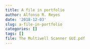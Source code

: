 ```yaml
---
title: A file in portfolio
author: Alfonso R. Reyes
date: '2018-12-03'
slug: a-file-in-portfolio
categories: []
tags: []
file: The Multiwell Scanner GUI.pdf
---
```


